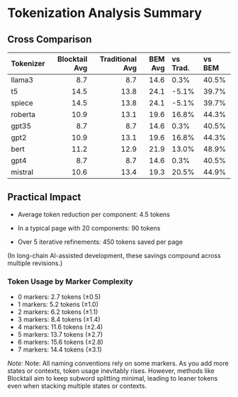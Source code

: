# Tokenization Analysis Summary

## Cross Comparison

| Tokenizer   |   Blocktail Avg |   Traditional Avg |   BEM Avg | vs Trad.   | vs BEM   |
|:------------|----------------:|------------------:|----------:|:-----------|:---------|
| llama3      |             8.7 |               8.7 |      14.6 | 0.3%       | 40.5%    |
| t5          |            14.5 |              13.8 |      24.1 | -5.1%      | 39.7%    |
| spiece      |            14.5 |              13.8 |      24.1 | -5.1%      | 39.7%    |
| roberta     |            10.9 |              13.1 |      19.6 | 16.8%      | 44.3%    |
| gpt35       |             8.7 |               8.7 |      14.6 | 0.3%       | 40.5%    |
| gpt2        |            10.9 |              13.1 |      19.6 | 16.8%      | 44.3%    |
| bert        |            11.2 |              12.9 |      21.9 | 13.0%      | 48.9%    |
| gpt4        |             8.7 |               8.7 |      14.6 | 0.3%       | 40.5%    |
| mistral     |            10.6 |              13.4 |      19.3 | 20.5%      | 44.9%    |


## Practical Impact

- Average token reduction per component: 4.5 tokens

- In a typical page with 20 components: 90 tokens

- Over 5 iterative refinements: 450 tokens saved per page

(In long-chain AI-assisted development, these savings compound across multiple revisions.)


### Token Usage by Marker Complexity

- 0 markers: 2.7 tokens (±0.5)
- 1 markers: 5.2 tokens (±1.0)
- 2 markers: 6.2 tokens (±1.1)
- 3 markers: 8.4 tokens (±1.4)
- 4 markers: 11.6 tokens (±2.4)
- 5 markers: 13.7 tokens (±2.7)
- 6 markers: 15.6 tokens (±2.8)
- 7 markers: 14.4 tokens (±3.1)

*Note:* Note: All naming conventions rely on some markers. As you add more states or contexts, token usage inevitably rises. However, methods like Blocktail aim to keep subword splitting minimal, leading to leaner tokens even when stacking multiple states or contexts.
